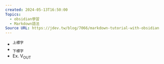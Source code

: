 ```yaml
---
created: 2024-05-13T16:50:00
Topics:
  - obsidian學習
  - Markdown語法
Source URL: https://jdev.tw/blog/7066/markdown-tutorial-with-obsidian
---
```

- <sup>上標字</sup>  
- <sub>下標字</sub>
- Ex. V<sub>OUT</sub>